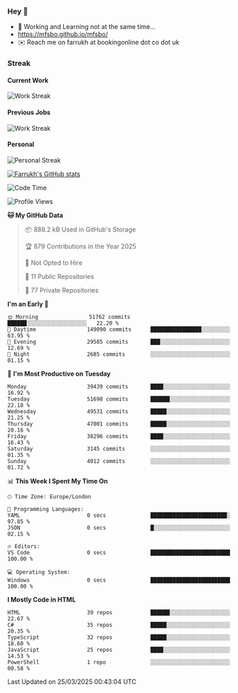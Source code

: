 ### Hey 👋

- 🏃 Working and Learning not at the same time...
- https://mfsbo.github.io/mfsbo/
- ✉️ Reach me on farrukh at bookingonline dot co dot uk

### Streak
#### Current Work
![Work Streak](https://streak-stats.demolab.com/?user=mfsbo)
#### Previous Jobs
![Work Streak](https://streak-stats.demolab.com/?user=farrukhcw)
#### Personal
![Personal Streak](https://streak-stats.demolab.com/?user=farrukhsubhani)

[![Farrukh's GitHub stats](https://github-readme-stats.vercel.app/api?username=mfsbo&hide=stars&count_private=true)](https://github.com/mfsbo/)

<!--START_SECTION:waka-->
![Code Time](http://img.shields.io/badge/Code%20Time-905%20hrs%2050%20mins-blue)

![Profile Views](http://img.shields.io/badge/Profile%20Views-0-blue)

**🐱 My GitHub Data** 

> 📦 888.2 kB Used in GitHub's Storage 
 > 
> 🏆 879 Contributions in the Year 2025
 > 
> 🚫 Not Opted to Hire
 > 
> 📜 11 Public Repositories 
 > 
> 🔑 77 Private Repositories 
 > 
**I'm an Early 🐤** 

```text
🌞 Morning                51762 commits       ██████░░░░░░░░░░░░░░░░░░░   22.20 % 
🌆 Daytime                149090 commits      ████████████████░░░░░░░░░   63.95 % 
🌃 Evening                29585 commits       ███░░░░░░░░░░░░░░░░░░░░░░   12.69 % 
🌙 Night                  2685 commits        ░░░░░░░░░░░░░░░░░░░░░░░░░   01.15 % 
```
📅 **I'm Most Productive on Tuesday** 

```text
Monday                   39439 commits       ████░░░░░░░░░░░░░░░░░░░░░   16.92 % 
Tuesday                  51698 commits       ██████░░░░░░░░░░░░░░░░░░░   22.18 % 
Wednesday                49531 commits       █████░░░░░░░░░░░░░░░░░░░░   21.25 % 
Thursday                 47001 commits       █████░░░░░░░░░░░░░░░░░░░░   20.16 % 
Friday                   38296 commits       ████░░░░░░░░░░░░░░░░░░░░░   16.43 % 
Saturday                 3145 commits        ░░░░░░░░░░░░░░░░░░░░░░░░░   01.35 % 
Sunday                   4012 commits        ░░░░░░░░░░░░░░░░░░░░░░░░░   01.72 % 
```


📊 **This Week I Spent My Time On** 

```text
🕑︎ Time Zone: Europe/London

💬 Programming Languages: 
YAML                     0 secs              ████████████████████████░   97.85 % 
JSON                     0 secs              █░░░░░░░░░░░░░░░░░░░░░░░░   02.15 % 

🔥 Editors: 
VS Code                  0 secs              █████████████████████████   100.00 % 

💻 Operating System: 
Windows                  0 secs              █████████████████████████   100.00 % 
```

**I Mostly Code in HTML** 

```text
HTML                     39 repos            ██████░░░░░░░░░░░░░░░░░░░   22.67 % 
C#                       35 repos            █████░░░░░░░░░░░░░░░░░░░░   20.35 % 
TypeScript               32 repos            █████░░░░░░░░░░░░░░░░░░░░   18.60 % 
JavaScript               25 repos            ████░░░░░░░░░░░░░░░░░░░░░   14.53 % 
PowerShell               1 repo              ░░░░░░░░░░░░░░░░░░░░░░░░░   00.58 % 
```




 Last Updated on 25/03/2025 00:43:04 UTC
<!--END_SECTION:waka-->
<!--
**mfsbo/mfsbo** is a ✨ _special_ ✨ repository because its `README.md` (this file) appears on your GitHub profile.

Here are some ideas to get you started:

- 🔭 I’m currently working on ...
- 🌱 I’m currently learning ...
- 👯 I’m looking to collaborate on ...
- 🤔 I’m looking for help with ...
- 💬 Ask me about ...
- 📫 How to reach me: ...
- 😄 Pronouns: ...
- ⚡ Fun fact: ...
-->
